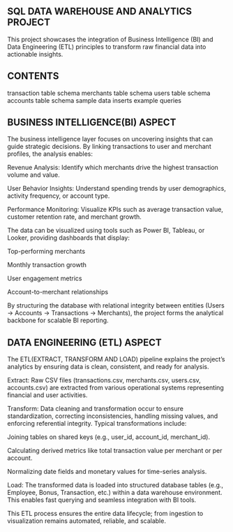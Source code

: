 ## SQL DATA WAREHOUSE AND ANALYTICS PROJECT
This project showcases the integration of Business Intelligence (BI) and Data Engineering (ETL) principles to transform raw financial data into actionable insights.

## CONTENTS
transaction table schema
merchants table schema
users table schema
accounts table schema
sample data inserts
example queries

## BUSINESS INTELLIGENCE(BI) ASPECT
The business intelligence layer focuses on uncovering insights that can guide strategic decisions. By linking transactions to user and merchant profiles, the analysis enables:

Revenue Analysis: Identify which merchants drive the highest transaction volume and value.

User Behavior Insights: Understand spending trends by user demographics, activity frequency, or account type.

Performance Monitoring: Visualize KPIs such as average transaction value, customer retention rate, and merchant growth.

The data can be visualized using tools such as Power BI, Tableau, or Looker, providing dashboards that display:

Top-performing merchants

Monthly transaction growth

User engagement metrics

Account-to-merchant relationships

By structuring the database with relational integrity between entities (Users → Accounts → Transactions → Merchants), the project forms the analytical backbone for scalable BI reporting.

## DATA ENGINEERING (ETL) ASPECT
The ETL(EXTRACT, TRANSFORM AND LOAD) pipeline explains the project’s analytics by ensuring data is clean, consistent, and ready for analysis.

Extract:
Raw CSV files (transactions.csv, merchants.csv, users.csv, accounts.csv) are extracted from various operational systems representing financial and user activities.

Transform:
Data cleaning and transformation occur to ensure standardization, correcting inconsistencies, handling missing values, and enforcing referential integrity.
Typical transformations include:

Joining tables on shared keys (e.g., user_id, account_id, merchant_id).

Calculating derived metrics like total transaction value per merchant or per account.

Normalizing date fields and monetary values for time-series analysis.

Load:
The transformed data is loaded into structured database tables (e.g., Employee, Bonus, Transaction, etc.) within a data warehouse environment. This enables fast querying and seamless integration with BI tools.

This ETL process ensures the entire data lifecycle; from ingestion to visualization remains automated, reliable, and scalable.
